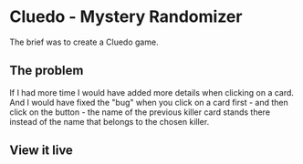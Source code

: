 # Cluedo - Mystery Randomizer

The brief was to create a Cluedo game.

## The problem

If I had more time I would have added more details when clicking on a card. And I would have fixed the "bug" when you click on a card first - and then click on the button - the name of the previous killer card stands there instead of the name that belongs to the chosen killer.  

## View it live

